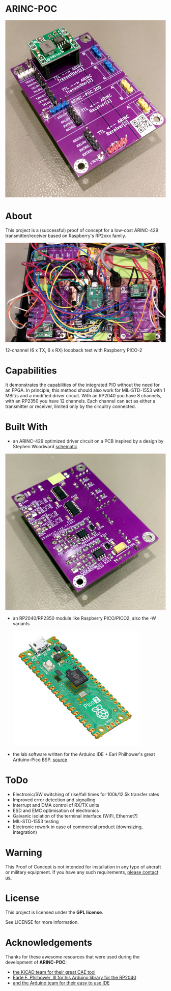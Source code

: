 # ARINC-POC

<img title="" src="/photos/ARINC-POC-top.jpg" alt="Top view" data-align="inline">

# About

This project is a (successful) proof of concept for a low-cost ARINC-429 transmitter/receiver based on Raspberry's RP2xxx family.

<img title="" src="/photos/Aufbau12Channel.jpg" alt="Aufbau12Channel.jpg" data-align="inline">

12-channel (6 x TX, 6 x RX) loopback test with Raspberry PICO-2

# Capabilities

It demonstrates the capabilities of the integrated PIO without the need for an FPGA. In principle, this method should also work for MIL-STD-1553 with 1 MBit/s and a modified driver circuit.
With an RP2040 you have 8 channels, with an RP2350 you have 12 channels.
Each channel can act as either a transmitter or receiver, limited only by the circuitry connected.

# Built With

- an ARINC-429 optimized driver circuit on a PCB inspired by a design by Stephen Woodward [schematic](./schematic/ARINC-POC.pdf)

<img title="" src="/photos/ARINC-POC-bot.jpg" alt="ARINC-POC-top.jpg" data-align="center">

- an RP2040/RP2350 module like Raspberry PICO/PICO2, also the -W variants
  
  <img src="photos/PICO2.png" title="" alt="PICO2.png" data-align="center">

- the lab software written for the Arduino IDE + Earl Philhower's great Arduino-Pico BSP. [source](./src/Arinc429)

# ToDo

- Electronic/SW switching of rise/fall times for 100k/12.5k transfer rates
- Improved error detection and signalling
- Interrupt and DMA control of RX/TX units
- ESD and EMC optimisation of electronics
- Galvanic isolation of the terminal interface (WiFi, Ethernet?)
- MIL-STD-1553 testing 
- Electronic rework in case of commercial product (downsizing, integration)

# Warning

This Proof of Concept is not intended for installation in any type of aircraft or military equipment. If you have any such requirements, [please contact us.](https://www.qinno.de)

# License

This project is licensed under the **GPL license**. 

See LICENSE for more information.

# Acknowledgements

Thanks for these awesome resources that were used during the development of  **ARINC-POC**:

* [the KiCAD team for their great CAE tool](https://www.kicad.org/)
* [Earle F. Philhower, III for his Arduino library for the RP2040](https://github.com/earlephilhower/arduino-pico)
* [and the Arduino team for their easy to use IDE](https://www.arduino.cc/en/software)
